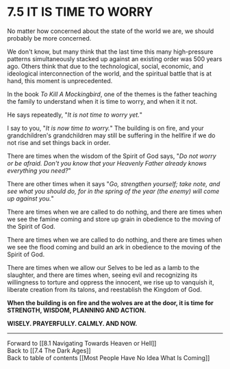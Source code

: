 # 7.5 IT IS TIME TO WORRY

No matter how concerned about the state of the world we are, we should probably be more concerned. 

We don't know, but many think that the last time this many high-pressure patterns simultaneously stacked up against an existing order was 500 years ago. Others think that due to the technological, social, economic, and ideological interconnection of the world, and the spiritual battle that is at hand, this moment is unprecedented. 

In the book *To Kill A Mockingbird*, one of the themes is the father teaching the family to understand when it is time to worry, and when it it not. 

He says repeatedly, "*It is not time to worry yet.*"

I say to you, "*It is now time to worry.*" The building is on fire, and your grandchildren's grandchildren may still be suffering in the hellfire if we do not rise and set things back in order. 

There are times when the wisdom of the Spirit of God says, "*Do not worry or be afraid. Don't you know that your Heavenly Father already knows everything you need?*"

There are other times when it says "*Go, strengthen yourself; take note, and see what you should do, for in the spring of the year (the enemy) will come up against you.*"

There are times when we are called to do nothing, and there are times when we see the famine coming and store up grain in obedience to the moving of the Spirit of God. 

There are times when we are called to do nothing, and there are times when we see the flood coming and build an ark in obedience to the moving of the Spirit of God. 

There are times when we allow our Selves to be led as a lamb to the slaughter, and there are times when, seeing evil and recognizing its willingness to torture and oppress the innocent, we rise up to vanquish it, liberate creation from its talons, and reestablish the Kingdom of God. 

**When the building is on fire and the wolves are at the door, it is time for STRENGTH, WISDOM, PLANNING AND ACTION.** 

**WISELY. PRAYERFULLY. CALMLY. AND NOW.** 

___

Forward to [[8.1 Navigating Towards Heaven or Hell]]  
Back to [[7.4 The Dark Ages]]   
Back to table of contents [[Most People Have No Idea What Is Coming]]   



